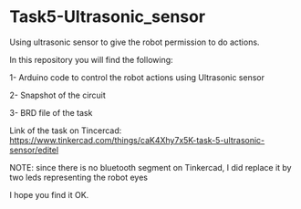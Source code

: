 # Task5-Ultrasonic_sensor
Using ultrasonic sensor to give the robot permission to do actions. 


In this repository you will find the following:

1- Arduino code to control the robot actions using Ultrasonic sensor

2- Snapshot of the circuit 

3- BRD file of the task

Link of the task on Tincercad: https://www.tinkercad.com/things/caK4Xhy7x5K-task-5-ultrasonic-sensor/editel

NOTE: since there is no bluetooth segment on Tinkercad, I did replace it by two leds representing the robot eyes

I hope you find it OK.

